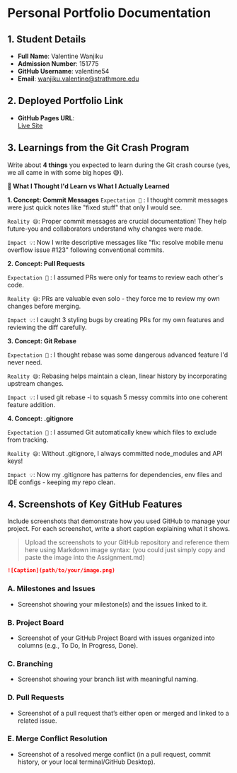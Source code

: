 # Personal Portfolio Documentation

## 1. Student Details

- **Full Name**: Valentine Wanjiku
- **Admission Number**: 151775
- **GitHub Username**: valentine54
- **Email**: wanjiku.valentine@strathmore.edu

## 2. Deployed Portfolio Link

- **GitHub Pages URL**:  
  [Live Site](https://is-project-4th-year.github.io/build-your-portfolio-github-workflow-essentials-valentine54/)

## 3. Learnings from the Git Crash Program

Write about **4 things** you expected to learn during the Git crash course (yes, we all came in with some big hopes 😅).


**🧠 What I Thought I'd Learn vs What I Actually Learned**

**1. Concept: Commit Messages**
`Expectation 👀` : I thought commit messages were just quick notes like "fixed stuff" that only I would see.

`Reality 😅`: Proper commit messages are crucial documentation! They help future-you and collaborators understand why changes were made.

`Impact 💡`: Now I write descriptive messages like "fix: resolve mobile menu overflow issue #123" following conventional commits.

**2. Concept: Pull Requests**

`Expectation 👀` : I assumed PRs were only for teams to review each other's code.

`Reality 😅`: PRs are valuable even solo - they force me to review my own changes before merging.

`Impact 💡`: I caught 3 styling bugs by creating PRs for my own features and reviewing the diff carefully.


**3. Concept: Git Rebase**

`Expectation 👀` : I thought rebase was some dangerous advanced feature I'd never need.

`Reality 😅`: Rebasing helps maintain a clean, linear history by incorporating upstream changes.

`Impact 💡`: I used git rebase -i to squash 5 messy commits into one coherent feature addition.

**4. Concept: .gitignore**

`Expectation 👀` : I assumed Git automatically knew which files to exclude from tracking.

`Reality 😅`: Without .gitignore, I always committed node_modules and API keys!

`Impact 💡`: Now my .gitignore has patterns for dependencies, env files and IDE configs - keeping my repo clean.

## 4. Screenshots of Key GitHub Features

Include screenshots that demonstrate how you used GitHub to manage your project. For each screenshot, write a short caption explaining what it shows.

> Upload the screenshots to your GitHub repository and reference them here using Markdown image syntax:
> (you could just simply copy and paste the image into the Assignment.md)

```markdown
![Caption](path/to/your/image.png)
```

### A. Milestones and Issues

- Screenshot showing your milestone(s) and the issues linked to it.

### B. Project Board

- Screenshot of your GitHub Project Board with issues organized into columns (e.g., To Do, In Progress, Done).

### C. Branching

- Screenshot showing your branch list with meaningful naming.

### D. Pull Requests

- Screenshot of a pull request that’s either open or merged and linked to a related issue.

### E. Merge Conflict Resolution

- Screenshot of a resolved merge conflict (in a pull request, commit history, or your local terminal/GitHub Desktop).
